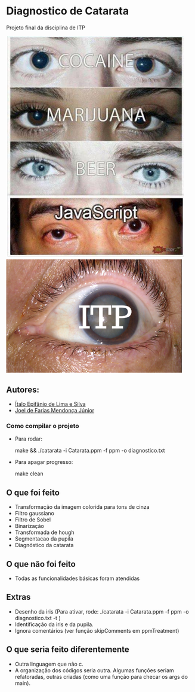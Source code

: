 # Diagnostico de Catarata
Projeto final da disciplina de ITP

![alt text](https://github.com/itepifanio/diagnosticoCatarata/blob/master/docs/assets/images/imagem1.png)
<img src="https://github.com/itepifanio/diagnosticoCatarata/blob/master/docs/assets/images/cat.png" width="471px">
## Autores:
* [Ítalo Epifânio de Lima e Silva](https://github.com/itepifanio)
* [Joel de Farias Mendonça Júnior](https://github.com/Joelfmjr)
### Como compilar o projeto
* Para rodar:

	make && ./catarata -i Catarata.ppm -f ppm -o diagnostico.txt
	
* Para apagar progresso:

	make clean

## O que foi feito
- Transformação da imagem colorida para tons de cinza
- Filtro gaussiano
- Filtro de Sobel
- Binarização
- Transformada de hough
- Segmentacao da pupila
- Diagnóstico da catarata

## O que não foi feito
- Todas as funcionalidades básicas foram atendidas

## Extras 
- Desenho da iris (Para ativar, rode: ./catarata -i Catarata.ppm -f ppm -o diagnostico.txt -t )
- Identificação da iris e da pupila.
- Ignora comentários (ver função skipComments em ppmTreatment)

## O que seria feito diferentemente		
- Outra linguagem que não c.
- A organização dos códigos seria outra. Algumas funções seriam refatoradas, outras criadas (como uma função para checar os args do main).
